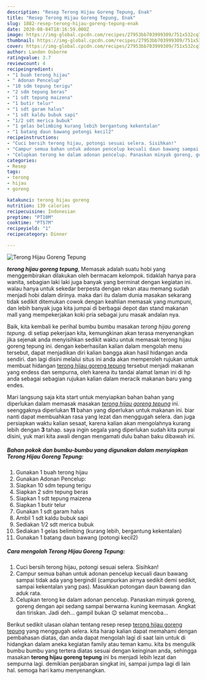 ```yaml
---
description: "Resep Terong Hijau Goreng Tepung, Enak"
title: "Resep Terong Hijau Goreng Tepung, Enak"
slug: 1882-resep-terong-hijau-goreng-tepung-enak
date: 2020-08-04T18:16:59.000Z
image: https://img-global.cpcdn.com/recipes/27953bb703999309/751x532cq70/terong-hijau-goreng-tepung-foto-resep-utama.jpg
thumbnail: https://img-global.cpcdn.com/recipes/27953bb703999309/751x532cq70/terong-hijau-goreng-tepung-foto-resep-utama.jpg
cover: https://img-global.cpcdn.com/recipes/27953bb703999309/751x532cq70/terong-hijau-goreng-tepung-foto-resep-utama.jpg
author: Landon Osborne
ratingvalue: 3.7
reviewcount: 4
recipeingredient:
- "1 buah terong hijau"
- " Adonan Pencelup"
- "10 sdm tepung terigu"
- "2 sdm tepung beras"
- "1 sdt tepung maizena"
- "1 butir telur"
- "1 sdt garam halus"
- "1 sdt kaldu bubuk sapi"
- "1/2 sdt merica bubuk"
- "1 gelas belimbing kurang lebih bergantung kekentalan"
- "1 batang daun bawang potongi kecil2"
recipeinstructions:
- "Cuci bersih terong hijau, potongi sesuai selera. Sisihkan!"
- "Campur semua bahan untuk adonan pencelup kecuali daun bawang sampai tidak ada yang bergindil (campurkan airnya sedikit demi sedikit, sampai kekentalan yang pas). Masukkan potongan daun bawang dan aduk rata."
- "Celupkan terong ke dalam adonan pencelup. Panaskan minyak goreng, goreng dengan api sedang sampai berwarna kuning keemasan. Angkat dan tiriskan. Jadi deh... gampil bukan 😉 selamat mencoba..."
categories:
- Resep
tags:
- terong
- hijau
- goreng

katakunci: terong hijau goreng 
nutrition: 139 calories
recipecuisine: Indonesian
preptime: "PT10M"
cooktime: "PT57M"
recipeyield: "1"
recipecategory: Dinner

---
```



![Terong Hijau Goreng Tepung](https://img-global.cpcdn.com/recipes/27953bb703999309/751x532cq70/terong-hijau-goreng-tepung-foto-resep-utama.jpg)

<b><i>terong hijau goreng tepung</i></b>, Memasak adalah suatu hobi yang menggembirakan dilakukan oleh bermacam kelompok. tidaklah hanya para wanita, sebagian laki laki juga banyak yang berminat dengan kegiatan ini. walau hanya untuk sekedar berpesta dengan rekan atau memang sudah menjadi hobi dalam dirinya. maka dari itu dalam dunia masakan sekarang tidak sedikit ditemukan cowok dengan keahlian memasak yang mumpuni, dan lebih banyak juga kita jumpai di berbagai depot dan stand makanan mall yang mempekerjakan koki pria sebagai juru masak andalan nya.

Baik, kita kembali ke perihal bumbu bumbu masakan <i>terong hijau goreng tepung</i>. di setiap pekerjaan kita, kemungkinan akan terasa menyenangkan jika sejenak anda menyisihkan sedikit waktu untuk memasak terong hijau goreng tepung ini. dengan keberhasilan kalian dalam mengolah menu tersebut, dapat menjadikan diri kalian bangga akan hasil hidangan anda sendiri. dan lagi disini melalui situs ini anda akan memperoleh rujukan untuk membuat hidangan <u>terong hijau goreng tepung</u> tersebut menjadi makanan yang endess dan sempurna, oleh karena itu tandai alamat laman ini di hp anda sebagai sebagian rujukan kalian dalam meracik makanan baru yang endes.




Mari langsung saja kita start untuk menyiapkan bahan bahan yang diperlukan dalam memasak masakan <u><i>terong hijau goreng tepung</i></u> ini. seenggaknya diperlukan <b>11</b> bahan yang diperlukan untuk makanan ini. biar nanti dapat membuahkan rasa yang lezat dan menggugah selera. dan juga persiapkan waktu kalian sesaat, karena kalian akan mengolahnya kurang lebih dengan <b>3</b> tahap. saya ingin segala yang diperlukan sudah kita punyai disini, yuk mari kita awali dengan mengamati dulu bahan baku dibawah ini.

<!--inarticleads1-->

##### Bahan pokok dan bumbu-bumbu yang digunakan dalam menyiapkan Terong Hijau Goreng Tepung:

1. Gunakan 1 buah terong hijau
1. Gunakan  Adonan Pencelup:
1. Siapkan 10 sdm tepung terigu
1. Siapkan 2 sdm tepung beras
1. Siapkan 1 sdt tepung maizena
1. Siapkan 1 butir telur
1. Gunakan 1 sdt garam halus
1. Ambil 1 sdt kaldu bubuk sapi
1. Sediakan 1/2 sdt merica bubuk
1. Sediakan 1 gelas belimbing (kurang lebih, bergantung kekentalan)
1. Gunakan 1 batang daun bawang (potongi kecil2)




<!--inarticleads2-->

##### Cara mengolah Terong Hijau Goreng Tepung:

1. Cuci bersih terong hijau, potongi sesuai selera. Sisihkan!
1. Campur semua bahan untuk adonan pencelup kecuali daun bawang sampai tidak ada yang bergindil (campurkan airnya sedikit demi sedikit, sampai kekentalan yang pas). Masukkan potongan daun bawang dan aduk rata.
1. Celupkan terong ke dalam adonan pencelup. Panaskan minyak goreng, goreng dengan api sedang sampai berwarna kuning keemasan. Angkat dan tiriskan. Jadi deh... gampil bukan 😉 selamat mencoba...




Berikut sedikit ulasan olahan tentang resep resep <u>terong hijau goreng tepung</u> yang menggugah selera. kita harap kalian dapat memahami dengan pembahasan diatas, dan anda dapat mengolah lagi di saat lain untuk di hidangkan dalam aneka kegiatan family atau teman kamu. kita bs mengulik bumbu bumbu yang tertera diatas sesuai dengan keinginan anda, sehingga masakan <b>terong hijau goreng tepung</b> ini bs menjadi lebih lezat dan sempurna lagi. demikian penjabaran singkat ini, sampai jumpa lagi di lain hal. semoga hari kamu menyenangkan.

